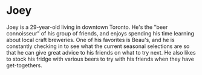 # Joey

Joey is a 29-year-old living in downtown Toronto. He's the "beer connoisseur" of his group of friends, and enjoys spending his time learning about local craft breweries. One of his favorites is Beau's, and he is constantly checking in to see what the current seasonal selections are so that he can give great advice to his friends on what to try next. He also likes to stock his fridge with various beers to try with his friends when they have get-togethers.
